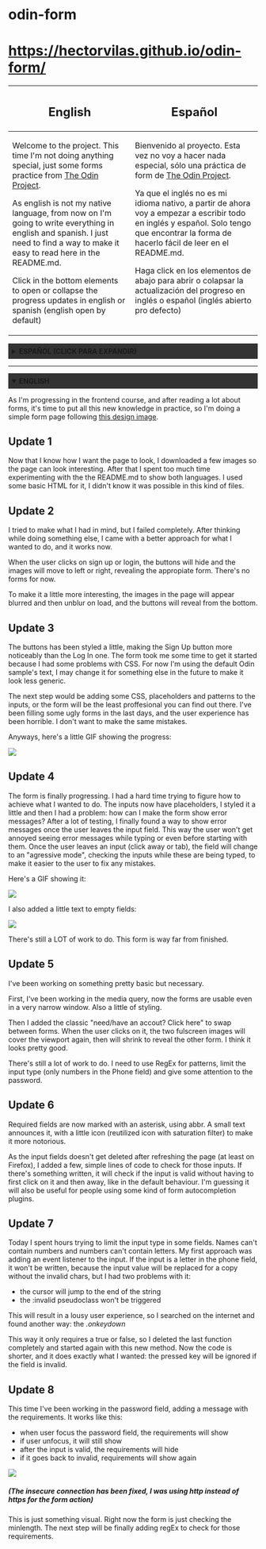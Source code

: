 # odin-form

# https://hectorvilas.github.io/odin-form/

<table>
<thead>
<tr>
<th><h2>English</h2></th>
<th><h2>Español</h2></th>
</tr>
</thead>
<tbody>
<tr>
<td style="vertical-align: top;"><p>Welcome to the project. This time I'm not doing anything special, just some forms practice from <a href="https://www.theodinproject.com/">The Odin Project</a>.</p>

<p>As english is not my native language, from now on I'm going to write everything in english and spanish. I just need to find a way to make it easy to read here in the README.md.</p>
<p>Click in the bottom elements to open or collapse the progress updates in english or spanish (english open by default)</p></td>

<td style="vertical-align: top;"><p>Bienvenido al proyecto. Esta vez no voy a hacer nada especial, sólo una práctica de form de <a href="https://www.theodinproject.com/">The Odin Project</a>.</p>

<p>Ya que el inglés no es mi idioma nativo, a partir de ahora voy a empezar a escribir todo en inglés y español. Solo tengo que encontrar la forma de hacerlo fácil de leer en el README.md.</p>
<p>Haga click en los elementos de abajo para abrir o colapsar la actualización del progreso en inglés o español (inglés abierto pro defecto)</p></td>
</tr>
</tbody>
</table>

<!--------------------------->
<!-- spanish version here --->
<!--------------------------->

<details style="margin-bottom: .5em;">
<summary style="background-color: #333; padding: .5em;flex:1 1 50%;"><strong>ESPAÑOL (CLICK PARA EXPANDIR)</strong></summary>
<p>A medida que progreso con el curso de frontend, y luego de haber leído un montón sobre formularios, es hora de poner todo ese nuevo conocimiento en práctica, por lo que voy a hacer una página de formulario siguiendo <a href="./others/sign-up-form.png">esta imagen de diseño</a>.</p>

<h2>Actualización 1</h2>
<p>Ahora que sé cómo quiero que se vea la página, he descargado unas pocas imágene para que la misma se vea interesante. Luego de eso dediqué demasiado tiempo experimentando con el README.md para mostrar ámbos idiomas. Usé un poco de HTML básico para eso, no sabía que era posible en este tipo de archivos.</p>

<h2>Actualización 2</h2>
<p>Intenté hacer lo que tenía en mente, pero fallé completamente. Mientras pensaba en el proyecto al hacer otras cosas, se me ocurrió una mejor forma de hacer lo que quería lograr, y ahora funciona.</p>
<p>Cuando el usuario hace click en sign up o login, los botones se ocultarán y las imágenes se moverán hacia la derecha o izquierda, revelando el formulario apropiado. Por ahora no hay formularios.</p>
<p>Para hacerlo un poco más interesante, las imágenes en la página aparecerán borrosas y luego se enfocarán, y los botones aparecerán por debajo.</p>

<h2>Actualización 3</h2>
<p>Los botones han sido estilizados un poco, haciendo que el de Sign Up sea más notable que el de Log In. El formulario me llevó algo de tiempo para empezarlo porque tuve algunos problemas con CSS. Por ahora estoy usando el texto por defecto de la muestra de Odin, quizá lo cambie por algo menos genérico en el futuro.</p>
<p>El siguiente paso sería añadir más CSS, placeholders y patterns a los inputs, o el formulario será lo menos profesional que uno podría encontrarse. He llenado algunos feos formularios en los últimos días, y la experiencia de usuario fue horrible. No quiero cometer los mismos errores.</p>
<p>En fin, acá dejo un GIF mostrando el progreso:</p>
<img src="./READMEmd/progress01.gif">

<h2>Actualización 4</h2>
<p>El formulario al fin progresa. Me costó encontrar la forma de lograr lo que tenía en mente. Los inputs ahora tienen placeholders, los estilicé un poco y luego me encontré con un problema: ¿cómo puedo hacer que el formulario muestre mensajes de error? Luego de testear un montón, finalmente encontré una forma de mostrar mensajes de error una vez que el usuario deja el input. De esta forma el usuario no será molestado con mensajes de error mientras escribe o incluso antes de empezarlos. Cuando el usuario deja un input (clickea fuera o presiona tab), el espacio cambiará a un "modo agresivo", comprobando lo ingresado mientras es escrito, para hacer más fácil encontrar y arreglar errores.</p>
<p>Acá hay un GIF mostrando esto:</p>
<img src="./READMEmd/progress02.gif">
<p>También añadí un texto para los campos vacíos:</p>
<img src="./READMEmd/progress03.gif">
<p>Aún hay mucho trabajo por hacer. El formulario está muy lejos de estar terminado.</p>

<h2>Actualización 5</h2>
<p>Estuve trabajando en algo básico pero necesario.</p>
<p>Primero, trabajé en el media query, ahora los formularios son usables incluso en una ventana muy angosta. También hice un poco de estilizado.</p>
<p>Luego añadí el clásico "necesita/ya tiene una cuenta? Click aquí" para alternar entre formularios. Cuando el usuario clickea en éste, las dos imágenes pantalla completa cubrirán todo el viewport otra vez, luego se achicarán para revelar el otro formulario. Creo que se ve bastante bien.</p>
<p>Aún hay mucho trabajo por hacer. Necesito usar RegEx para patrones, limitar el tipo de input (sólo números para el teléfono) y dedicarle atención a las contraseñas.</p>

<h2>Actualización 6</h2>
<p>Los campos requeridos ahora son marcados con asteriscos, usando abbr. Un texto chico lo anuncia, con un pequeño ícono (ícono reutilizado con filtro de saturación) para hacerlo más notorio.</p>
<p>Ya que los campos no se borran luego de refrescar la página (al menos en Firefox), añadí unas pocas, simples líneas de código para verificar esos inputs. Si tienen algo escrito, comprobarán si lo ingresado es válido sin tener que clickear dentro y luego fuera del mismo, como en el comportamiento por defecto. Asumo que ésto también será útil para gente que use algún tipo de plugin para autocompletado.</p>

<h2>Actualización 7</h2>
<p>Hoy estuve horas intentando limitar el tipo de entrada en algunos campos. Los nombres no pueden contener números y los números no pueden contener letras. Mi primer idea fue añadir un event listener al input. Si se ingresa una letra en el campo de teléfono, no se escribirá, porque el valor del input será reemplazado por una copia sin el char no válido, pero ahora tengo dos problemas con esto:</p>
<ul>
  <li>el cursor se irá al final del texto ingresado</li>
  <li>la pseudoclase :invalid no funcionará</li>
</ul>
<p>Ésto resultará en una pésima experiencia de usuario, así que busqué en internet y encontré otra forma de hacerlo: con <i>.onkeydown</i></p>
<p>De esta forma sólo se requiere true o false, así que borré la última función por completo y empecé de cero con el nuevo método. Ahora el código es más corto y hace exactamente lo que quería: que la tecla presionada sea ignorada si en el campo es inválido.</p>

<h2>Actualización 8</h2>
<p>Esta vez estuve trabajando en el campo de contraseña, añadiendo un mensaje con los requisitos. Ésto funciona así:</p>
<ul>
  <li>cuando el usuario entra en el campo de contraseña, los requisitos serán mostrados</li>
  <li>si el usuario sale del campo, aún se seguirá viendo</li>
  <li>luego de que lo ingresado es válido, los requisitos se ocultarán</li>
  <li>si velve al estado inválido, los requisitos se mostrarán otra vez</li>
</ul>

<img src="./READMEmd/progress04.gif">
<h5>(El mensaje de conexión insegura ya ha sido arreglado, usé http en vez de https en el action del formulario)</h5>

<p>Ésto es sólo algo visual. Ahora mismo el formulario sólo revisa el largo mínimo (minlength). El siguiente paso será finalmente añadir regEx para verificar esos requisitos.</p>

<h2></h2>
<p></p>

</details>

<!--------------------------->
<!-- english version here --->
<!--------------------------->

---

<details open>
<summary style="background-color: #333; padding: .5em;flex:1 1 50%;"><strong>ENGLISH</strong></summary>
<p>As I'm progressing in the frontend course, and after reading a lot about forms, it's time to put all this new knowledge in practice, so I'm doing a simple form page following <a href="./others/sign-up-form.png">this design image</a>.</p>

<h2>Update 1</h2>
<p>Now that I know how I want the page to look, I downloaded a few images so the page can look interesting. After that I spent too much time experimenting with the the README.md to show both languages. I used some basic HTML for it, I didn't know it was possible in this kind of files.</p>

<h2>Update 2</h2>
<p>I tried to make what I had in mind, but I failed completely. After thinking while doing something else, I came with a better approach for what I wanted to do, and it works now.</p>
<p>When the user clicks on sign up or login, the buttons will hide and the images will move to left or right, revealing the appropiate form. There's no forms for now.</p>
<p>To make it a little more interesting, the images in the page will appear blurred and then unblur on load, and the buttons will reveal from the bottom.</p>

<h2>Update 3</h2>
<p>The buttons has been styled a little, making the Sign Up button more noticeably than the Log In one. The form took me some time to get it started because I had some problems with CSS. For now I'm using the default Odin sample's text, I may change it for something else in the future to make it look less generic.</p>
<p>The next step would be adding some CSS, placeholders and patterns to the inputs, or the form will be the least proffesional you can find out there. I've been filling some ugly forms in the last days, and the user experience has been horrible. I don't want to make the same mistakes.</p>
<p>Anyways, here's a little GIF showing the progress:</p>
<img src="./READMEmd/progress01.gif">


<h2>Update 4</h2>
<p>The form is finally progressing. I had a hard time trying to figure how to achieve what I wanted to do. The inputs now have placeholders, I styled it a little and then I had a problem: how can I make the form show error messages? After a lot of testing, I finally found a way to show error messages once the user leaves the input field. This way the user won't get annoyed seeing error messages while typing or even before starting with them. Once the user leaves an input (click away or tab), the field will change to an "agressive mode", checking the inputs while these are being typed, to make it easier to the user to fix any mistakes.</p>
<p>Here's a GIF showing it:</p>
<img src="./READMEmd/progress02.gif">
<p>I also added a little text to empty fields:</p>
<img src="./READMEmd/progress03.gif">
<p>There's still a LOT of work to do. This form is way far from finished.</p>

<h2>Update 5</h2>
<p>I've been working on something pretty basic but necessary.</p>
<p>First, I've been working in the media query, now the forms are usable even in a very narrow window. Also a little of styling.</p>
<p>Then I added the classic "need/have an accout? Click here" to swap between forms. When the user clicks on it, the two fulscreen images will cover the viewport again, then will shrink to reveal the other form. I think it looks pretty good.</p>
<p>There's still a lot of work to do. I need to use RegEx for patterns, limit the input type (only numbers in the Phone field) and give some attention to the password.</p>


<h2>Update 6</h2>
<p>Required fields are now marked with an asterisk, using abbr. A small text announces it, with a little icon (reutilized icon with saturation filter) to make it more notorious.</p>
<p>As the input fields doesn't get deleted after refreshing the page (at least on Firefox), I added a few, simple lines of code to check for those inputs. If there's something written, it will check if the input is valid without having to first click on it and then away, like in the default behaviour. I'm guessing it will also be useful for people using some kind of form autocompletion plugins.</p>

<h2>Update 7</h2>
<p>Today I spent hours trying to limit the input type in some fields. Names can't contain numbers and numbers can't contain letters. My first approach was adding an event listener to the input. If the input is a letter in the phone field, it won't be written, because the input value will be replaced for a copy without the invalid chars, but I had two problems with it:</p>
<ul>
  <li>the cursor will jump to the end of the string</li>
  <li>the :invalid pseudoclass won't be triggered</li>
</ul>
<p>This will result in a lousy user experience, so I searched on the internet and found another way: the <i>.onkeydown</i></p>
<p>This way it only requires a true or false, so I deleted the last function completely and started again with this new method. Now the code is shorter, and it does exactly what I wanted: the pressed key will be ignored if the field is invalid.</p>

<h2>Update 8</h2>
<p>This time I've been working in the password field, adding a message with the requirements. It works like this:</p>
<ul>
  <li>when user focus the password field, the requirements will show</li>
  <li>if user unfocus, it will still show</li>
  <li>after the input is valid, the requirements will hide</li>
  <li>if it goes back to invalid, requirements will show again</li>
</ul>

<img src="./READMEmd/progress04.gif">
<h5>(The insecure connection has been fixed, I was using http instead of https for the form action)</h5>

<p>This is just something visual. Right now the form is just checking the minlength. The next step will be finally adding regEx to check for those requirements.</p>


<h2></h2>
<p></p>

</details>